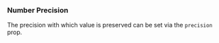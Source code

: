 ### Number Precision

The precision with which value is preserved can be set via the `precision` prop.
